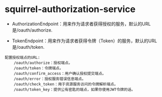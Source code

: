 # squirrel-authorization-service

* AuthorizationEndpoint：用来作为请求者获得授权的服务，默认的URL是/oauth/authorize.

* TokenEndpoint：用来作为请求者获得令牌（Token）的服务，默认的URL是/oauth/token.

```
配置授权端点的URL:
    /oauth/authorize：授权端点。
    /oauth/token：令牌端点。
    /oauth/confirm_access：用户确认授权提交端点。
    /oauth/error：授权服务错误信息端点。
    /oauth/check_token：用于资源服务访问的令牌解析端点。
    /oauth/token_key：提供公有密匙的端点，如果你使用JWT令牌的话。
```
